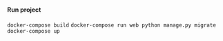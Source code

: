 #### Run project

`docker-compose build`
`docker-compose run web python manage.py migrate`
`docker-compose up`
